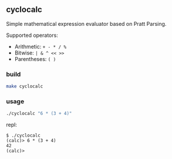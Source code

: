 ## cyclocalc

Simple mathematical expression evaluator based on Pratt Parsing.

Supported operators:

- Arithmetic: `+ - * / %`
- Bitwise: `| & ^ << >>`
- Parentheses: `( )`

### build

```bash
make cyclocalc
```

### usage

```bash
./cyclocalc "6 * (3 + 4)"
```

repl:

```
$ ./cyclocalc
(calc)> 6 * (3 + 4)
42
(calc)>
```
